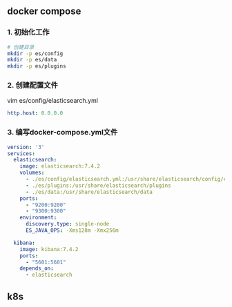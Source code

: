 ## docker compose

### 1. 初始化工作

```bash
# 创建目录
mkdir -p es/config
mkdir -p es/data
mkdir -p es/plugins
```



### 2. 创建配置文件

vim es/config/elasticsearch.yml

```yaml
http.host: 0.0.0.0
```



### 3. 编写docker-compose.yml文件

```yaml
version: '3'
services:
  elasticsearch:
    image: elasticsearch:7.4.2
    volumes:
      - ./es/config/elasticsearch.yml:/usr/share/elasticsearch/config/elasticsearch.yml
      - ./es/plugins:/usr/share/elasticsearch/plugins
      - ./es/data:/usr/share/elasticsearch/data
    ports:
      - "9200:9200"
      - "9300:9300"
    environment:
      discovery.type: single-node
      ES_JAVA_OPS: -Xms128m -Xmx256m

  kibana:
    image: kibana:7.4.2
    ports:
      - "5601:5601"
    depends_on:
      - elasticsearch
```



## k8s

```yaml

```